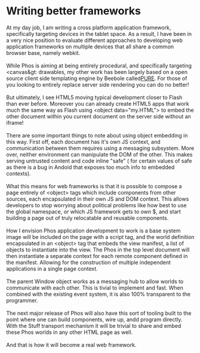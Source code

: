 Writing better frameworks
=========================

At my day job, I am writing a cross platform application framework, specifically targeting devices in the tablet space. As a result, I have been in a very nice position to evaluate different approaches to developing web application frameworks on multiple devices that all share a common browser base, namely webkit. <br /><br />While Phos is aiming at being entirely procedural, and specifically targeting &lt;canvas&gt: drawables, my other work has been largely based on a open source client side templating engine by Beebole called<a HREF=http://beebole.com/pure>PURE</a>. For those of you looking to entirely replace server side rendering you can do no better!<br /><br />But ultimately, I see HTML5 moving typical development closer to Flash than ever before. Moreover you can already create HTML5 apps that work much the same way as Flash using &lt;object data="my.HTML"&gt; to embed the other document within you current document on the server side without an iframe!<br /><br />There are some important things to note about using object embedding in this way. First off, each document has it&#39;s own JS context, and communication between them requires using a messaging subsystem. More over, neither environment can manipulate the DOM of the other. This makes serving untrusted content and code inline "safe" ( for certain values of safe as there is a bug in Andoid that exposes too much info to embedded contexts). <br /><br />What this means for web frameworks is that it is possible to compose a page entirely of &lt;object&gt; tags which include components from other sources, each encapsulated in their own JS and DOM context. This allows developers to stop worrying about political problems like how best to use the global namespace, or which JS framework gets to own $, and start building a page out of truly relocatable and reusable components. <br /><br />How I envision Phos application  development to work is a base system image will be included on the page with a script tag, and the world definition encapsulated in an &lt;object&gt; tag that embeds the view manifest, a list of objects to instantiate into the view. The Phos in the top level document will then instantiate a separate context for each remote component defined in the manifest. Allowing for the construction of multiple independent applications in a single page context. <br /><br />The parent Window object works as a messaging hub to allow worlds to communicate with each other. This is tivial to implement and fast. When combined with the existing event system, it is also 100% transparent to the programmer. <br /><br />The next major release of Phos will also have this sort of tooling built to the point where one can build components, wire up, andd program directly. With the Stuff transport mechanism it will be trivial to share and embed these Phos worlds in any other HTML page as well. <br /><br />And that is how it will become a real web framework.